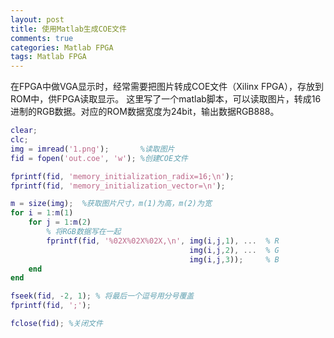 ```yaml
---
layout: post
title: 使用Matlab生成COE文件
comments: true
categories: Matlab FPGA
tags: Matlab FPGA
---
```


在FPGA中做VGA显示时，经常需要把图片转成COE文件（Xilinx FPGA），存放到ROM中，供FPGA读取显示。
这里写了一个matlab脚本，可以读取图片，转成16进制的RGB数据。对应的ROM数据宽度为24bit，输出数据RGB888。

```m
clear;
clc;
img = imread('1.png');       %读取图片
fid = fopen('out.coe', 'w'); %创建COE文件

fprintf(fid, 'memory_initialization_radix=16;\n');
fprintf(fid, 'memory_initialization_vector=\n');

m = size(img);  %获取图片尺寸，m(1)为高，m(2)为宽
for i = 1:m(1)
    for j = 1:m(2)
        % 将RGB数据写在一起
    	fprintf(fid, '%02X%02X%02X,\n', img(i,j,1), ...  % R
                                        img(i,j,2), ...  % G
                                        img(i,j,3));     % B
    end
end

fseek(fid, -2, 1); % 将最后一个逗号用分号覆盖
fprintf(fid, ';');

fclose(fid); %关闭文件
```
